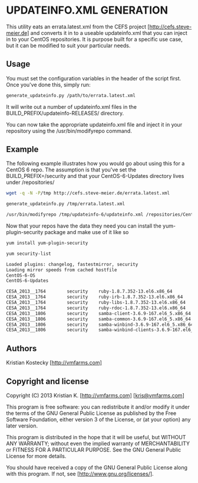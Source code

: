UPDATEINFO.XML GENERATION
=========================

This utility eats an errata.latest.xml from the CEFS project [http://cefs.steve-meier.de]
and converts it in to a useable updateinfo.xml that you can inject in to your CentOS 
repositories. It is purpose built for a specific use case, but it can be modified to 
suit your particular needs.


Usage
-----
You must set the configuration variables in the header of the script first.
Once you've done this, simply run:

```bash
generate_updateinfo.py /path/to/errata.latest.xml
```

It will write out a number of updateinfo.xml files in the 
BUILD_PREFIX/updateinfo-RELEASES/ directory.

You can now take the appropriate updateinfo.xml file and inject it in your
repository using the /usr/bin/modifyrepo command.

Example
-------
The following example illustrates how you would go about using this for a CentOS 6 repo.
The assumption is that you've set the BUILD_PREFIX=/security and that your CentOS-6-Updates
directory lives under /repositories/

```bash
wget -q -N -P/tmp http://cefs.steve-meier.de/errata.latest.xml

generate_updateinfo.py /tmp/errata.latest.xml

/usr/bin/modifyrepo /tmp/updateinfo-6/updateinfo.xml /repositories/CentOS-6-Updates/repodata
```

Now that your repos have the data they need you can install the yum-plugin-security package
and make use of it like so

```bash
yum install yum-plugin-security

yum security-list

Loaded plugins: changelog, fastestmirror, security
Loading mirror speeds from cached hostfile
CentOS-6-OS                                                                                                                                                                              | 1.2 kB     00:00
CentOS-6-Updates                                                                                                                                                                         | 1.2 kB     00:00

CESA_2013__1764        security    ruby-1.8.7.352-13.el6.x86_64
CESA_2013__1764        security    ruby-irb-1.8.7.352-13.el6.x86_64
CESA_2013__1764        security    ruby-libs-1.8.7.352-13.el6.x86_64
CESA_2013__1764        security    ruby-rdoc-1.8.7.352-13.el6.x86_64
CESA_2013__1806        security    samba-client-3.6.9-167.el6_5.x86_64
CESA_2013__1806        security    samba-common-3.6.9-167.el6_5.x86_64
CESA_2013__1806        security    samba-winbind-3.6.9-167.el6_5.x86_64
CESA_2013__1806        security    samba-winbind-clients-3.6.9-167.el6_5.x86_64
```

Authors
-------
Kristian Kostecky [http://vmfarms.com]


Copyright and license
---------------------

Copyright (C) 2013  Kristian K. [http://vmfarms.com] [kris@vmfarms.com]

This program is free software: you can redistribute it and/or modify
it under the terms of the GNU General Public License as published by
the Free Software Foundation, either version 3 of the License, or
(at your option) any later version.

This program is distributed in the hope that it will be useful,
but WITHOUT ANY WARRANTY; without even the implied warranty of
MERCHANTABILITY or FITNESS FOR A PARTICULAR PURPOSE.  See the
GNU General Public License for more details.

You should have received a copy of the GNU General Public License
along with this program.  If not, see [http://www.gnu.org/licenses/].
